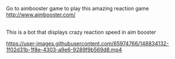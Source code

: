 Go to aimbooster game to play this amazing reaction game
http://www.aimbooster.com/

<br>
This is a bot that displays crazy reaction speed in aim booster
<br>


https://user-images.githubusercontent.com/65974766/148834132-1f02d31b-1f8e-4303-a9e6-9289f9b569d8.mp4

